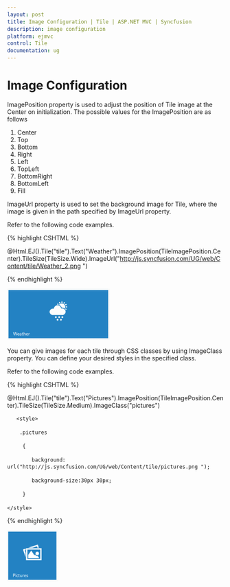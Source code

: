 ```yaml
---
layout: post
title: Image Configuration | Tile | ASP.NET MVC | Syncfusion
description: image configuration
platform: ejmvc
control: Tile
documentation: ug
---
```


# Image Configuration

ImagePosition property is used to adjust the position of Tile image at the Center on initialization. The possible values for the ImagePosition are as follows

1. Center
2. Top
3. Bottom
4. Right
5. Left
6. TopLeft
7. BottomRight
8. BottomLeft 
9. Fill

ImageUrl property is used to set the background image for Tile, where the image is given in the path specified by ImageUrl property.

Refer to the following code examples.

{% highlight CSHTML %}

@Html.EJ().Tile("tile").Text("Weather").ImagePosition(TileImagePosition.Center).TileSize(TileSize.Wide).ImageUrl("http://js.syncfusion.com/UG/web/Content/tile/Weather_2.png ")

{% endhighlight %}



![](Image-Configuration_images/Image-Configuration_img1.png)



You can give images for each tile through CSS classes by using ImageClass property. You can define your desired styles in the specified class.

Refer to the following code examples.

{% highlight CSHTML %}

@Html.EJ().Tile("tile").Text("Pictures").ImagePosition(TileImagePosition.Center).TileSize(TileSize.Medium).ImageClass("pictures")

       <style>

        .pictures

         {

            background: url("http://js.syncfusion.com/UG/web/Content/tile/pictures.png ");

            background-size:30px 30px;

         }

    </style>

{% endhighlight %}

![](Image-Configuration_images/Image-Configuration_img2.png)



